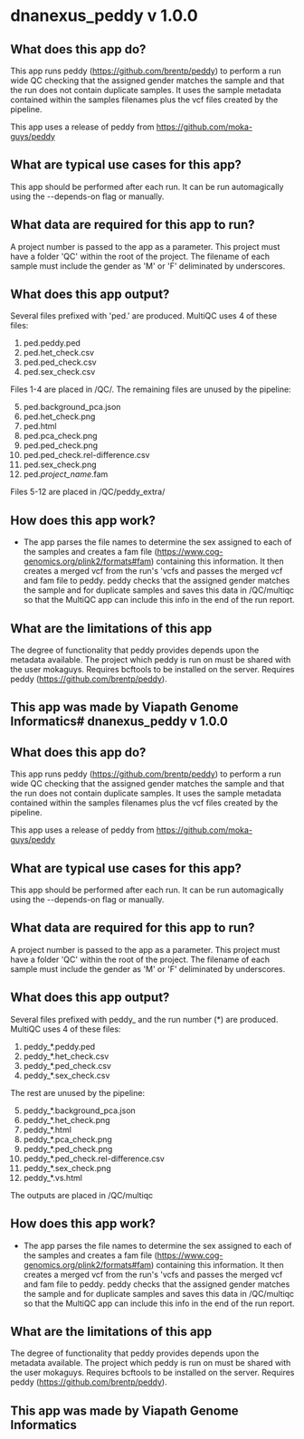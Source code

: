 # dnanexus_peddy v 1.0.0

## What does this app do?
This app runs peddy (https://github.com/brentp/peddy) to perform a run wide QC checking that the assigned gender matches the sample and that the run does not contain duplicate samples. It uses the sample metadata contained within the samples filenames plus the vcf files created by the pipeline.  

This app uses a release of peddy from https://github.com/moka-guys/peddy

## What are typical use cases for this app?
This app should be performed after each run. It can be run automagically using the --depends-on flag or manually.

## What data are required for this app to run?
A project number is passed to the app as a parameter.
This project must have a folder 'QC' within the root of the project.
The filename of each sample must include the gender as 'M' or 'F' deliminated by underscores.

## What does this app output?
Several files prefixed with 'ped.' are produced. MultiQC uses 4 of these files:
1. ped.peddy.ped
2. ped.het_check.csv
3. ped.ped_check.csv
4. ped.sex_check.csv

Files 1-4 are placed in /QC/. The remaining files are unused by the pipeline:

5. ped.background_pca.json
6. ped.het_check.png
7. ped.html
8. ped.pca_check.png
9. ped.ped_check.png
10. ped.ped_check.rel-difference.csv
11. ped.sex_check.png
12. ped.*project_name*.fam

Files 5-12 are placed in /QC/peddy_extra/

## How does this app work?
* The app parses the file names to determine the sex assigned to each of the samples and creates a fam file (https://www.cog-genomics.org/plink2/formats#fam) containing this information.  It then creates a merged vcf from the run's 'vcfs and passes the merged vcf and fam file to peddy.  peddy checks that the assigned gender matches the sample and for duplicate samples and saves this data in /QC/multiqc so that the MultiQC app can include this info in the end of the run report.

## What are the limitations of this app
The degree of functionality that peddy provides depends upon the metadata available. 
The project which peddy is run on must be shared with the user mokaguys.
Requires bcftools to be installed on the server.
Requires peddy (https://github.com/brentp/peddy).

## This app was made by Viapath Genome Informatics# dnanexus_peddy v 1.0.0

## What does this app do?
This app runs peddy (https://github.com/brentp/peddy) to perform a run wide QC checking that the assigned gender matches the sample and that the run does not contain duplicate samples. It uses the sample metadata contained within the samples filenames plus the vcf files created by the pipeline.  

This app uses a release of peddy from https://github.com/moka-guys/peddy

## What are typical use cases for this app?
This app should be performed after each run. It can be run automagically using the --depends-on flag or manually.

## What data are required for this app to run?
A project number is passed to the app as a parameter.
This project must have a folder 'QC' within the root of the project.
The filename of each sample must include the gender as 'M' or 'F' deliminated by underscores.

## What does this app output?
Several files prefixed with peddy_ and the run number (*) are produced. MultiQC uses 4 of these files:
1. peddy_*.peddy.ped
2. peddy_*.het_check.csv
3. peddy_*.ped_check.csv
4. peddy_*.sex_check.csv

The rest are unused by the pipeline:

5. peddy_*.background_pca.json
6. peddy_*.het_check.png
7. peddy_*.html
8. peddy_*.pca_check.png
9. peddy_*.ped_check.png
10. peddy_*.ped_check.rel-difference.csv
11. peddy_*.sex_check.png
12. peddy_*.vs.html

The outputs are placed in /QC/multiqc

## How does this app work?
* The app parses the file names to determine the sex assigned to each of the samples and creates a fam file (https://www.cog-genomics.org/plink2/formats#fam) containing this information.  It then creates a merged vcf from the run's 'vcfs and passes the merged vcf and fam file to peddy.  peddy checks that the assigned gender matches the sample and for duplicate samples and saves this data in /QC/multiqc so that the MultiQC app can include this info in the end of the run report.

## What are the limitations of this app
The degree of functionality that peddy provides depends upon the metadata available. 
The project which peddy is run on must be shared with the user mokaguys.
Requires bcftools to be installed on the server.
Requires peddy (https://github.com/brentp/peddy).

## This app was made by Viapath Genome Informatics
